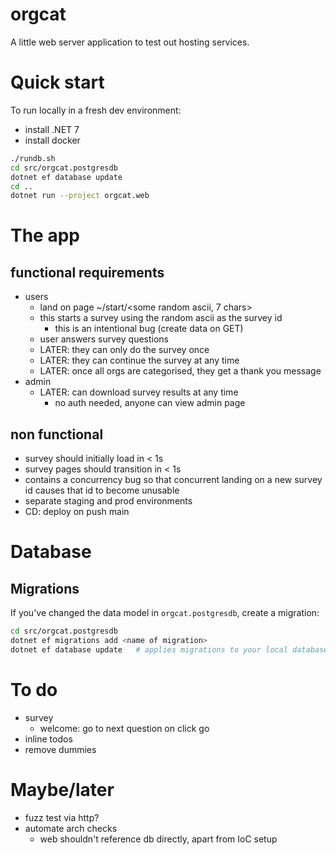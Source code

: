 # orgcat

A little web server application to test out hosting services.

# Quick start
To run locally in a fresh dev environment:

- install .NET 7
- install docker

```sh
./rundb.sh
cd src/orgcat.postgresdb
dotnet ef database update
cd ..
dotnet run --project orgcat.web
```

# The app
## functional requirements
- users
    - land on page ~/start/<some random ascii, 7 chars>
    - this starts a survey using the random ascii as the survey id
        - this is an intentional bug (create data on GET)
    - user answers survey questions
    - LATER: they can only do the survey once
    - LATER: they can continue the survey at any time
    - LATER: once all orgs are categorised, they get a thank you message
- admin
    - LATER: can download survey results at any time
        - no auth needed, anyone can view admin page

## non functional
- survey should initially load in < 1s
- survey pages should transition in < 1s
- contains a concurrency bug so that concurrent landing on a new
  survey id causes that id to become unusable
- separate staging and prod environments
- CD: deploy on push main


# Database
## Migrations
If you've changed the data model in `orgcat.postgresdb`, create a migration:

```sh
cd src/orgcat.postgresdb
dotnet ef migrations add <name of migration>
dotnet ef database update   # applies migrations to your local database
```


# To do
- survey
    - welcome: go to next question on click go
- inline todos
- remove dummies

# Maybe/later
- fuzz test via http?
- automate arch checks
    - web shouldn't reference db directly, apart from IoC setup